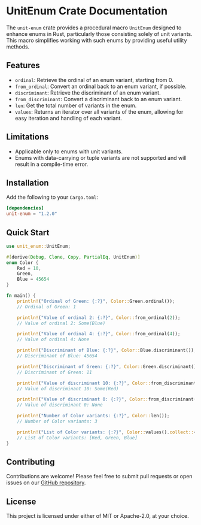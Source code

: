 # UnitEnum Crate Documentation

The `unit-enum` crate provides a procedural macro `UnitEnum` designed to enhance enums in Rust, particularly those
consisting solely of unit variants. This macro simplifies working with such enums by providing useful utility methods.

## Features

- `ordinal`: Retrieve the ordinal of an enum variant, starting from 0.
- `from_ordinal`: Convert an ordinal back to an enum variant, if possible.
- `discriminant`: Retrieve the discriminant of an enum variant.
- `from_discriminant`: Convert a discriminant back to an enum variant.
- `len`: Get the total number of variants in the enum.
- `values`: Returns an iterator over all variants of the enum, allowing for easy iteration and handling of each variant.

## Limitations

- Applicable only to enums with unit variants.
- Enums with data-carrying or tuple variants are not supported and will result in a compile-time error.

## Installation

Add the following to your `Cargo.toml`:

```toml
[dependencies]
unit-enum = "1.2.0"
```

## Quick Start

```rust
use unit_enum::UnitEnum;

#[derive(Debug, Clone, Copy, PartialEq, UnitEnum)]
enum Color {
    Red = 10,
    Green,
    Blue = 45654
}

fn main() {
    println!("Ordinal of Green: {:?}", Color::Green.ordinal());
    // Ordinal of Green: 1

    println!("Value of ordinal 2: {:?}", Color::from_ordinal(2));
    // Value of ordinal 2: Some(Blue)

    println!("Value of ordinal 4: {:?}", Color::from_ordinal(4));
    // Value of ordinal 4: None

    println!("Discriminant of Blue: {:?}", Color::Blue.discriminant());
    // Discriminant of Blue: 45654

    println!("Discriminant of Green: {:?}", Color::Green.discriminant());
    // Discriminant of Green: 11

    println!("Value of discriminant 10: {:?}", Color::from_discriminant(10));
    // Value of discriminant 10: Some(Red)

    println!("Value of discriminant 0: {:?}", Color::from_discriminant(0));
    // Value of discriminant 0: None

    println!("Number of Color variants: {:?}", Color::len());
    // Number of Color variants: 3

    println!("List of Color variants: {:?}", Color::values().collect::<Vec<_>>());
    // List of Color variants: [Red, Green, Blue]
}
```

## Contributing

Contributions are welcome! Please feel free to submit pull requests or open issues on our [GitHub repository](https://github.com/tylium/unit-enum).

## License

This project is licensed under either of MIT or Apache-2.0, at your choice.
